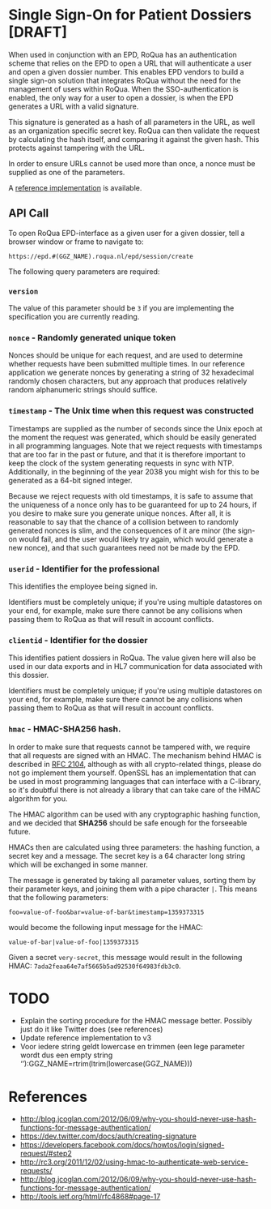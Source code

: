 Single Sign-On for Patient Dossiers [DRAFT]
===========================================

When used in conjunction with an EPD, RoQua has an authentication scheme that relies on the EPD to open a URL that will authenticate a user and open a given dossier number. This enables EPD vendors to build a single sign-on solution that integrates RoQua without the need for the management of users within RoQua. When the SSO-authentication is enabled, the only way for a user to open a dossier, is when the EPD generates a URL with a valid signature.

This signature is generated as a hash of all parameters in the URL, as well as an organization specific secret key. RoQua can then validate the request by calculating the hash itself, and comparing it against the given hash. This protects against tampering with the URL.

In order to ensure URLs cannot be used more than once, a nonce must be supplied as one of the parameters.

A [reference implementation](https://github.com/roqua/authmac) is available.

## API Call

To open RoQua EPD-interface as a given user for a given dossier, tell a browser
window or frame to navigate to:

`https://epd.#(GGZ_NAME).roqua.nl/epd/session/create`

The following query parameters are required:

### `version`

The value of this parameter should be `3` if you are implementing the specification you are currently reading.

### `nonce` - Randomly generated unique token

Nonces should be unique for each request, and are used to determine whether requests have been submitted multiple times. In our reference application we generate nonces by generating a string of 32 hexadecimal randomly chosen characters, but any approach that produces relatively random alphanumeric strings should suffice.

### `timestamp` - The Unix time when this request was constructed

Timestamps are supplied as the number of seconds since the Unix epoch at the moment the request was generated, which should be easily generated in all programming languages. Note that we reject requests with timestamps that are too far in the past or future, and that it is therefore important to keep the clock of the system generating requests in sync with NTP. Additionally, in the beginning of the year 2038 you might wish for this to be generated as a 64-bit signed integer.

Because we reject requests with old timestamps, it is safe to assume that the uniqueness of a nonce only has to be guaranteed for up to 24 hours, if you desire to make sure you generate unique nonces. After all, it is reasonable to say that the chance of a collision between to randomly generated nonces is slim, and the consequences of it are minor (the sign-on would fail, and the user would likely try again, which would generate a new nonce), and that such guarantees need not be made by the EPD.

### `userid` - Identifier for the professional

This identifies the employee being signed in.

Identifiers must be completely unique; if you're using multiple datastores on your end, for example, make sure there cannot be any collisions when passing them to RoQua as that will result in account conflicts.

### `clientid` - Identifier for the dossier

This identifies patient dossiers in RoQua. The value given here will also be used in our data exports and in HL7 communication for data associated with this dossier.

Identifiers must be completely unique; if you're using multiple datastores on your end, for example, make sure there cannot be any collisions when passing them to RoQua as that will result in account conflicts.

### `hmac` - HMAC-SHA256 hash.

In order to make sure that requests cannot be tampered with, we require that all requests are signed with an HMAC. The mechanism behind HMAC is described in [RFC 2104](http://www.ietf.org/rfc/rfc2104.txt), although as with all crypto-related things, please do not go implement them yourself. OpenSSL has an implementation that can be used in most programming languages that can interface with a C-library, so it's doubtful there is not already a library that can take care of the HMAC algorithm for you.

The HMAC algorithm can be used with any cryptographic hashing function, and we decided that **SHA256** should be safe enough for the forseeable future.

HMACs then are calculated using three parameters: the hashing function, a secret key and a message. The secret key is a 64 character long string which will be exchanged in some manner.

The message is generated by taking all parameter values, sorting them by their parameter keys, and joining them with a pipe character `|`. This means that the following parameters:

```
foo=value-of-foo&bar=value-of-bar&timestamp=1359373315
```

would become the following input message for the HMAC:

```
value-of-bar|value-of-foo|1359373315
```

Given a secret `very-secret`, this message would result in the following HMAC: `7ada2feaa64e7af5665b5ad92530f64983fdb3c0`.

# TODO

* Explain the sorting procedure for the HMAC message better. Possibly just do it like Twitter does (see references)
* Update reference implementation to v3
* Voor iedere string geldt lowercase en trimmen (een lege parameter wordt dus een empty string ‘’):GGZ_NAME=rtrim(ltrim(lowercase(GGZ_NAME)))

# References

* http://blog.jcoglan.com/2012/06/09/why-you-should-never-use-hash-functions-for-message-authentication/
* https://dev.twitter.com/docs/auth/creating-signature
* https://developers.facebook.com/docs/howtos/login/signed-request/#step2
* http://rc3.org/2011/12/02/using-hmac-to-authenticate-web-service-requests/
* http://blog.jcoglan.com/2012/06/09/why-you-should-never-use-hash-functions-for-message-authentication/
* http://tools.ietf.org/html/rfc4868#page-17
